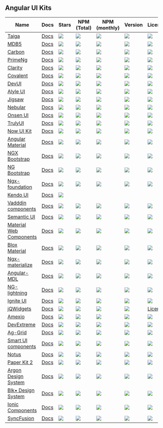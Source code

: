 ## Angular UI Kits

| Name | Docs | Stars | NPM (Total) | NPM (monthly) | Version | License |
| --- | --- | --- | --- | --- | --- | --- |
| [Taiga](https://github.com/TinkoffCreditSystems/taiga-ui) | [Docs](https://taiga-ui.dev/getting-started) | ![](https://badgen.net/github/stars/TinkoffCreditSystems/taiga-ui?style=flat&scale=2) | ![](https://badgen.net/npm/dt/@taiga-ui/cdk?style=flat&scale=2) | ![](https://badgen.net/npm/dm/@taiga-ui/cdk?style=flat&scale=2) | ![](https://badgen.net/npm/v/@taiga-ui/cdk?style=flat&scale=2) | ![](https://badgen.net/npm/license/@taiga-ui/cdk?style=flat&scale=2) |
| [MDB5](https://github.com/mdbootstrap/mdb-ui-kit) | [Docs](https://mdbootstrap.com/docs/standard/getting-started/installation/) | ![](https://badgen.net/github/stars/mdbootstrap/mdb-angular-ui-kit?style=flat&scale=2) | ![](https://badgen.net/npm/dt/mdbootstrap/mdb-angular-ui-kit?style=flat&scale=2) | ![](https://badgen.net/npm/dm/mdbootstrap/mdb-angular-ui-kit?style=flat&scale=2) | ![](https://badgen.net/npm/v/mdb-angular-ui-kit?style=flat&scale=2) | ![](https://badgen.net/npm/license/mdb-angular-ui-kit?style=flat&scale=2) |
| [Carbon](https://github.com/IBM/carbon-components-angular) | [Docs](https://angular.carbondesignsystem.com) | ![](https://badgen.net/github/stars/IBM/carbon-components-angular?style=flat&scale=2) | ![](https://badgen.net/npm/dt/carbon-components-angular?style=flat&scale=2) | ![](https://badgen.net/npm/dm/carbon-components-angular?style=flat&scale=2) | ![](https://badgen.net/npm/v/carbon-components-angular?style=flat&scale=2) | ![](https://badgen.net/npm/license/carbon-components-angular?style=flat&scale=2) |
| [PrimeNg](https://github.com/primefaces/primeng) | [Docs](https://primefaces.org/primeng/showcase/#/setup) | ![](https://badgen.net/github/stars/primefaces/primeng?style=flat&scale=2) | ![](https://badgen.net/npm/dt/primeng?style=flat&scale=2) | ![](https://badgen.net/npm/dm/primeng?style=flat&scale=2) | ![](https://badgen.net/npm/v/primeng?style=flat&scale=2) | ![](https://badgen.net/npm/license/primeng?style=flat&scale=2) |
| [Clarity](https://github.com/vmware/clarity) | [Docs](https://clarity.design/get-started/developing/angular/) |![](https://badgen.net/github/stars/vmware/clarity?style=flat&scale=2) | ![](https://badgen.net/npm/dt/@clr/angular?style=flat&scale=2) | ![](https://badgen.net/npm/dm/@clr/angular?style=flat&scale=2) | ![](https://badgen.net/npm/v/@clr/angular?style=flat&scale=2) | ![](https://badgen.net/npm/license/@clr/angular?style=flat&scale=2) |
| [Covalent](https://github.com/Teradata/covalent) | [Docs](https://teradata.github.io/covalent/v3/#/docs/get-started/what-is-covalent) | ![](https://badgen.net/github/stars/Teradata/covalent?style=flat&scale=2) | ![](https://badgen.net/npm/dt/@covalent/core?style=flat&scale=2) | ![](https://badgen.net/npm/dm/@covalent/core?style=flat&scale=2) | ![](https://badgen.net/npm/v/@covalent/core?style=flat&scale=2) | ![](https://badgen.net/npm/license/@covalent/core?style=flat&scale=2) |
| [DevUI](https://github.com/DevCloudFE/ng-devui) | [Docs](https://devui.design/home) |![](https://badgen.net/github/stars/DevCloudFE/ng-devui?style=flat&scale=2)|![](https://badgen.net/npm/dt/ng-devui?style=flat&scale=2)|![](https://badgen.net/npm/dm/ng-devui?style=flat&scale=2)|![](https://badgen.net/npm/v/ng-devui?style=flat&scale=2)|![](https://badgen.net/npm/license/ng-devui?style=flat&scale=2) |
| [Alyle UI](https://github.com/A-l-y-l-e/Alyle-UI) | [Docs](https://alyle.io/getting-started/installation) |![](https://badgen.net/github/stars/A-l-y-l-e/Alyle-UI?style=flat&scale=2)|![](https://badgen.net/npm/dt/@alyle/ui?style=flat&scale=2)|![](https://badgen.net/npm/dm/@alyle/ui?style=flat&scale=2)|![](https://badgen.net/npm/v/@alyle/ui?style=flat&scale=2)|![](https://badgen.net/npm/license/@alyle/ui?style=flat&scale=2)|
| [Jigsaw](https://github.com/rdkmaster/jigsaw) | [Docs](https://jigsaw-zte.gitee.io/latest/) |![](https://badgen.net/github/stars/rdkmaster/jigsaw?style=flat&scale=2)|![](https://badgen.net/npm/dt/@rdkmaster/jigsaw?style=flat&scale=2)|![](https://badgen.net/npm/dm/@rdkmaster/jigsaw?style=flat&scale=2)|![](https://badgen.net/npm/v/@rdkmaster/jigsaw?style=flat&scale=2)|![](https://badgen.net/npm/license/@rdkmaster/jigsaw?style=flat&scale=2)|
| [Nebular](https://github.com/akveo/nebular) | [Docs](https://akveo.github.io/nebular/) |![](https://badgen.net/github/stars/akveo/nebular?style=flat&scale=2)|![](https://badgen.net/npm/dt/@nebular/theme?style=flat&scale=2)|![](https://badgen.net/npm/dm/@nebular/theme?style=flat&scale=2)|![](https://badgen.net/npm/v/@nebular/theme?style=flat&scale=2)|![](https://badgen.net/npm/license/@nebular/theme?style=flat&scale=2)|
| [Onsen UI](https://github.com/OnsenUI/OnsenUI) | [Docs](https://onsen.io/v2/guide/#getting-started) |![](https://badgen.net/github/stars/OnsenUI/OnsenUI?style=flat&scale=2)|![](https://badgen.net/npm/dt/onsenui?style=flat&scale=2)|![](https://badgen.net/npm/dm/onsenui?style=flat&scale=2)|![](https://badgen.net/npm/v/onsenui?style=flat&scale=2)|![](https://badgen.net/npm/license/onsenui?style=flat&scale=2)|
| [TrulyUI](https://github.com/TemainfoSoftware/truly-ui) | [Docs](https://truly-ui.com/) |![](https://badgen.net/github/stars/TemainfoSoftware/truly-ui?style=flat&scale=2)|![](https://badgen.net/npm/dt/truly-ui?style=flat&scale=2)|![](https://badgen.net/npm/dm/truly-ui?style=flat&scale=2)|![](https://badgen.net/npm/v/truly-ui?style=flat&scale=2)|![](https://badgen.net/npm/license/truly-ui?style=flat&scale=2)|
| [Now UI Kit](https://github.com/creativetimofficial/now-ui-kit) | [Docs](https://www.creative-tim.com/product/now-ui-kit) | ![](https://badgen.net/github/stars/creativetimofficial/now-ui-kit?style=flat&scale=2) | ![](https://badgen.net/npm/dt/now-ui-kit?style=flat&scale=2) | ![](https://badgen.net/npm/dm/now-ui-kit?style=flat&scale=2) |![](https://badgen.net/npm/v/now-ui-kit?style=flat&scale=2)  |  ![](https://badgen.net/npm/license/now-ui-kit?style=flat&scale=2)|
| [Angular Material](https://github.com/angular/components) | [Docs](https://material.angular.io/) | ![](https://badgen.net/github/stars/angular/components?style=flat&scale=2) |  ![](https://badgen.net/npm/dt/@angular/material?style=flat&scale=2) | ![](https://badgen.net/npm/dm/@angular/material?style=flat&scale=2) |  ![](https://badgen.net/npm/v/@angular/material?style=flat&scale=2) |  ![](https://badgen.net/npm/license/@angular/material?style=flat&scale=2) |
| [NGX Bootstrap](https://github.com/valor-software/ngx-bootstrap) | [Docs](https://valor-software.com/ngx-bootstrap/#/) |  ![](https://badgen.net/github/stars/valor-software/ngx-bootstrap?style=flat&scale=2) |  ![](https://badgen.net/npm/dt/ngx-bootstrap?style=flat&scale=2) | ![](https://badgen.net/npm/dm/ngx-bootstrap?style=flat&scale=2) |  ![](https://badgen.net/npm/v/ngx-bootstrap?style=flat&scale=2)|![](https://badgen.net/npm/license/ngx-bootstrap?style=flat&scale=2)  |
| [NG Bootstrap](https://github.com/ng-bootstrap/ng-bootstrap) | [Docs](https://ng-bootstrap.github.io/#/home) |  ![](https://badgen.net/github/stars/ng-bootstrap/ng-bootstrap?style=flat&scale=2) |  ![](https://badgen.net/npm/dt/@ng-bootstrap/ng-bootstrap?style=flat&scale=2) | ![](https://badgen.net/npm/dm/@ng-bootstrap/ng-bootstrap?style=flat&scale=2) | ![](https://badgen.net/npm/v/@ng-bootstrap/ng-bootstrap?style=flat&scale=2) | ![](https://badgen.net/npm/license/@ng-bootstrap/ng-bootstrap?style=flat&scale=2)  |
| [Ngx-foundation](https://github.com/valor-software/ngx-bootstrap) | [Docs](https://valor-software.com/ngx-bootstrap/#/)  | ![](https://badgen.net/github/stars/valor-software/ngx-bootstrap?style=flat&scale=2)  | ![](https://badgen.net/npm/dt/ngx-bootstrap?style=flat&scale=2)  |  ![](https://badgen.net/npm/dm/ngx-bootstrap?style=flat&scale=2) |  ![](https://badgen.net/npm/v/ngx-bootstrap?style=flat&scale=2) | ![](https://badgen.net/npm/license/ngx-bootstrap?style=flat&scale=2)  |
| [Kendo UI](https://github.com/telerik/kendo-angular) | [Docs](http://www.telerik.com/kendo-angular-ui/) | ![](https://badgen.net/github/stars/telerik/kendo-angular?style=flat&scale=2) |  |  |  |  |
| [Vadddin components](https://vaadin.com/learn/tutorials/using-web-components-in-angular) | [Docs](https://vaadin.com/components) |  ![](https://badgen.net/github/stars/vaadin/vaadin-core?style=flat&scale=2) |![](https://badgen.net/npm/dt/@vaadin/vaadin-core?style=flat&scale=2) | ![](https://badgen.net/npm/dm/@vaadin/vaadin-core?style=flat&scale=2)|![](https://badgen.net//npm/v/@vaadin/vaadin-core?style=flat&scale=2)   |![](https://badgen.net/npm/license/@vaadin/vaadin-core?style=flat&scale=2)|
| [Semantic UI](https://github.com/semantic-org/semantic-ui) | [Docs](https://edcarroll.github.io/ng2-semantic-ui/#/getting-started) |   ![](https://badgen.net/github/stars/semantic-org/semantic-ui?style=flat&scale=2)  |  ![](https://badgen.net/npm/dt/semantic-ui?style=flat&scale=2)   | ![](https://badgen.net/npm/dm/semantic-ui?style=flat&scale=2) | ![](https://badgen.net/npm/v/semantic-ui?style=flat&scale=2) |![](https://badgen.net/npm/license/semantic-ui?style=flat&scale=2)  |
| [Material Web Components](https://github.com/trimox/angular-mdc-web) | [Docs](https://trimox.github.io/angular-mdc-web/#/angular-mdc-web/home) |![](https://badgen.net/github/stars/trimox/angular-mdc-web?style=flat&scale=2)|![](https://badgen.net/npm/dt/@angular-mdc/web?style=flat&scale=2) | ![](https://badgen.net/npm/dm/@angular-mdc/web?style=flat&scale=2)|![](https://badgen.net/npm/v/@angular-mdc/web?style=flat&scale=2) |![](https://badgen.net/npm/license/@angular-mdc/web?style=flat&scale=2) |
| [Blox Material](https://github.com/src-zone/material) | [Docs](https://material.src.zone/guides/gettingstarted) | ![](https://badgen.net/github/stars/src-zone/material?style=flat&scale=2)|![](https://badgen.net/npm/dt/@blox/material?style=flat&scale=2) | ![](https://badgen.net/npm/dm/@blox/material?style=flat&scale=2)|![](https://badgen.net/npm/v//@blox/material?style=flat&scale=2) |  ![](https://badgen.net/npm/license//@blox/material?style=flat&scale=2) |
| [Ngx-materialize](https://github.com/sherweb/ngx-materialize) | [Docs](https://sherweb.github.io/ngx-materialize/home) | ![](https://badgen.net/github/stars/sherweb/ngx-materialize?style=flat&scale=2)|![](https://badgen.net/npm/dt/ngx-materialize?style=flat&scale=2) | ![](https://badgen.net/npm/dm/ngx-materialize?style=flat&scale=2)|![](https://badgen.net/npm/v/ngx-materialize?style=flat&scale=2) |  ![](https://badgen.net/npm/license/ngx-materialize?style=flat&scale=2) |
| [Angular-MDL](https://github.com/mseemann/angular2-mdl) | [Docs](https://mseemann.io/angular2-mdl/) | ![](https://badgen.net/github/stars/mseemann/angular2-mdl?style=flat&scale=2)|![](https://badgen.net/npm/dt/@angular-mdl/core?style=flat&scale=2) | ![](https://badgen.net/npm/dm/@angular-mdl/core?style=flat&scale=2)|![](https://badgen.net/npm/v/@angular-mdl/core?style=flat&scale=2) |  ![](https://badgen.net/npm/license/@angular-mdl/core?style=flat&scale=2) |
| [NG-lightning](https://github.com/ng-lightning/ng-lightning) | [Docs](https://ng-lightning.github.io/ng-lightning/#/) | ![](https://badgen.net/github/stars/ng-lightning/ng-lightning?style=flat&scale=2)|![](https://badgen.net/npm/dt/ng-lightning?style=flat&scale=2) | ![](https://badgen.net/npm/dm/ng-lightning?style=flat&scale=2)|![](https://badgen.net/npm/v/ng-lightning?style=flat&scale=2) |  ![](https://badgen.net/npm/license/ng-lightning?style=flat&scale=2) |
| [Ignite UI](https://github.com/IgniteUI/igniteui-angular) | [Docs](https://www.infragistics.com/products/ignite-ui-angular) |![](https://badgen.net/github/stars/IgniteUI/igniteui-angular?style=flat&scale=2)|![](https://badgen.net/npm/dt/igniteui-angular?style=flat&scale=2) | ![](https://badgen.net/npm/dm/igniteui-angular?style=flat&scale=2)|![](https://badgen.net/npm/v/igniteui-angular?style=flat&scale=2) |  ![](https://badgen.net/npm/license/igniteui-angular?style=flat&scale=2) |
| [jQWidgets](https://github.com/jqwidgets/jQWidgets) | [Docs](https://www.jqwidgets.com/) | ![](https://badgen.net/github/stars//jqwidgets/jQWidgets?style=flat&scale=2)|![](https://badgen.net/npm/dt/jqwidgets-framework?style=flat&scale=2) | ![](https://badgen.net/npm/dm/jqwidgets-framework?style=flat&scale=2)|![](https://badgen.net/npm/v/jqwidgets-framework?style=flat&scale=2) |  [License](https://www.jqwidgets.com/license/) |
| [Amexio](https://github.com/meta-magic/amexio.github.io) | [Docs](https://github.com/meta-magic/amexio.github.io) | ![](https://badgen.net/github/stars/meta-magic/amexio.github.io?style=flat&scale=2)|![](https://badgen.net/npm/dt/amexio-ng-extensions?style=flat&scale=2) | ![](https://badgen.net/npm/dm/amexio-ng-extensions?style=flat&scale=2)|![](https://badgen.net/npm/v/amexio-ng-extensions?style=flat&scale=2) |  ![](https://badgen.net/npm/license/amexio-ng-extensions?style=flat&scale=2) |
| [DevExtreme](https://github.com/DevExpress/devextreme-angular) | [Docs](https://js.devexpress.com/Documentation/Guide/Angular_Components/DevExtreme_Angular_Components/) | ![](https://badgen.net/github/stars/DevExpress/devextreme-angular?style=flat&scale=2) |![](https://badgen.net/npm/dt/devextreme-angular?style=flat&scale=2) | ![](https://badgen.net/npm/dm/devextreme-angular?style=flat&scale=2)|![](https://badgen.net/npm/v/devextreme-angular?style=flat&scale=2) |  ![](https://badgen.net/npm/license/devextreme-angular?style=flat&scale=2) |
| [Ag-Grid](https://www.npmjs.com/package/ag-grid-community) | [Docs](http://www.ag-grid.com/) |![](https://badgen.net/github/stars/ag-grid/ag-grid?style=flat&scale=2)  |![](https://badgen.net/npm/dt/ag-grid-community?style=flat&scale=2) | ![](https://badgen.net/npm/dm/ag-grid-community?style=flat&scale=2)|![](https://badgen.net/npm/v/ag-grid-community?style=flat&scale=2) |  ![](https://badgen.net/npm/license/ag-grid-community?style=flat&scale=2) |
| [Smart UI components](https://www.npmjs.com/package/smart-webcomponents-angular) | [Docs](www.htmlelements.com/) | ![](https://badgen.net/github/stars/HTMLElements/smart-webcomponents-angular?style=flat&scale=2)  |![](https://badgen.net/npm/dt/smart-webcomponents-angular?style=flat&scale=2) | ![](https://badgen.net/npm/dm/smart-webcomponents-angular?style=flat&scale=2)|![](https://badgen.net/npm/v/smart-webcomponents-angular?style=flat&scale=2) |  ![](https://badgen.net/npm/license/smart-webcomponents-angular?style=flat&scale=2) |
| [Notus](https://github.com/creativetimofficial/notus-angular) | [Docs](https://www.creative-tim.com/product/notus-angular) | ![](https://badgen.net/github/stars/creativetimofficial/notus-angular?style=flat&scale=2)  |![](https://badgen.net/npm/dt/notus-angular?style=flat&scale=2) | ![](https://badgen.net/npm/dm/notus-angular?style=flat&scale=2)|![](https://badgen.net/npm/v/notus-angular?style=flat&scale=2) |  ![](https://badgen.net/npm/license/notus-angular?style=flat&scale=2) |
| [Paper Kit 2](https://github.com/creativetimofficial/paper-kit-2-angular) | [Docs](https://www.creative-tim.com/product/paper-kit-2-angular) | ![](https://badgen.net/github/stars/creativetimofficial/paper-kit-2-angular?style=flat&scale=2) |![](https://badgen.net/npm/dt/@angular-mdc/web?style=flat&scale=2) | ![](https://badgen.net/npm/dm/@angular-mdc/web?style=flat&scale=2)|![](https://badgen.net/npm/v/@angular-mdc/web?style=flat&scale=2) |  ![](https://badgen.net/npm/license/@angular-mdc/web?style=flat&scale=2) |
| [Argon Design System](https://github.com/creativetimofficial/argon-design-system-angular) | [Docs](https://demos.creative-tim.com/argon-design-system-angular/documentation/tutorial) | ![](https://badgen.net/github/stars/IgniteUI/igniteui-angular?style=flat&scale=2) |![](https://badgen.net/npm/dt/@angular-mdc/web?style=flat&scale=2) | ![](https://badgen.net/npm/dm/@angular-mdc/web?style=flat&scale=2)|![](https://badgen.net/npm/v/@angular-mdc/web?style=flat&scale=2) |  ![](https://badgen.net/npm/license/@angular-mdc/web?style=flat&scale=2) |
| [Blk• Design System](https://github.com/creativetimofficial/blk-design-system-angular) | [Docs](https://demos.creative-tim.com/blk-design-system-angular/#/documentation/overview) | ![](https://badgen.net/github/stars/creativetimofficial/argon-design-system-angular?style=flat&scale=2) |![](https://badgen.net/npm/dt/@angular-mdc/web?style=flat&scale=2) | ![](https://badgen.net/npm/dm/@angular-mdc/web?style=flat&scale=2)|![](https://badgen.net/npm/v/@angular-mdc/web?style=flat&scale=2) |  ![](https://badgen.net/npm/license/@angular-mdc/web?style=flat&scale=2) |
| [Ionic Components](https://github.com/ionic-team/ionic-framework) | [Docs](https://ionicframework.com/docs/components) | ![](https://badgen.net/github/stars/ionic-team/ionic-framework?style=flat&scale=2) |![](https://badgen.net/npm/dt/@angular-mdc/web?style=flat&scale=2) | ![](https://badgen.net/npm/dm/@angular-mdc/web?style=flat&scale=2)|![](https://badgen.net/npm/v/@angular-mdc/web?style=flat&scale=2) |  ![](https://badgen.net/npm/license/@angular-mdc/web?style=flat&scale=2) |
| [SyncFusion](https://github.com/syncfusion/ej2-angular-ui-components) | [Docs](https://www.syncfusion.com/angular-ui-components) | ![](https://badgen.net/github/stars/syncfusion/ej2-angular-ui-components?style=flat&scale=2) |![](https://badgen.net/npm/dt/@angular-mdc/web?style=flat&scale=2) | ![](https://badgen.net/npm/dm/@angular-mdc/web?style=flat&scale=2)|![](https://badgen.net/npm/v/@angular-mdc/web?style=flat&scale=2) |  ![](https://badgen.net/npm/license/@angular-mdc/web?style=flat&scale=2) |
